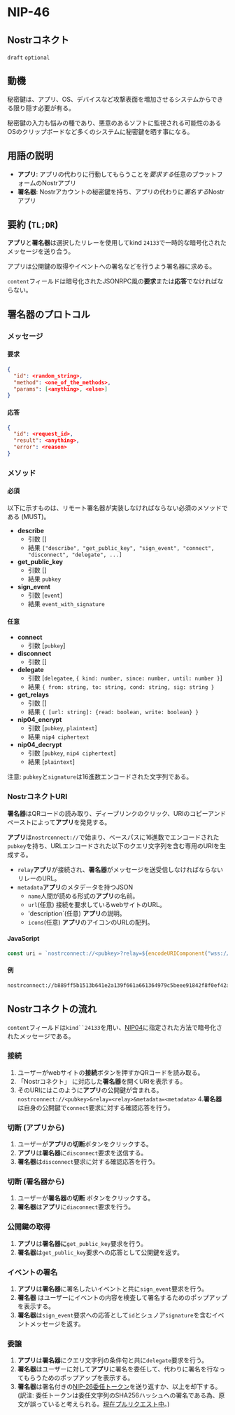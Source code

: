 NIP-46
======

Nostrコネクト
------------------------

`draft` `optional`

## 動機

秘密鍵は、アプリ、OS、デバイスなど攻撃表面を増加させるシステムからできる限り隠す必要が有る。

秘密鍵の入力も悩みの種であり、悪意のあるソフトに監視される可能性のあるOSのクリップボードなど多くのシステムに秘密鍵を晒す事になる。


## 用語の説明

* **アプリ**: アプリの代わりに行動してもらうことを*要求する*任意のプラットフォームのNostrアプリ
* **署名器**: Nostrアカウントの秘密鍵を持ち、アプリの代わりに*署名する*Nostrアプリ


## 要約 (`TL;DR`)

 
**アプリ**と**署名器**は選択したリレーを使用してkind `24133`で一時的な暗号化されたメッセージを送り合う。

アプリは公開鍵の取得やイベントへの署名などを行うよう署名器に求める。

`content`フィールドは暗号化されたJSONRPC風の**要求**または**応答**でなければならない。

## 署名器のプロトコル

### メッセージ

#### 要求

```json
{
  "id": <random_string>,
  "method": <one_of_the_methods>,
  "params": [<anything>, <else>]
}
```

#### 応答

```json
{
  "id": <request_id>,
  "result": <anything>,
  "error": <reason>
}
```

### メソッド


#### 必須

以下に示すものは、リモート署名器が実装しなければならない必須のメソッドである (MUST)。

- **describe**
  - 引数 []
  - 結果 `["describe", "get_public_key", "sign_event", "connect", "disconnect", "delegate", ...]`  
- **get_public_key**
  - 引数 []
  - 結果 `pubkey` 
- **sign_event**
  - 引数 [`event`]
  - 結果 `event_with_signature` 

#### 任意


- **connect**
  - 引数 [`pubkey`]
- **disconnect**
  - 引数 []
- **delegate** 
  - 引数 [`delegatee`, `{ kind: number, since: number, until: number }`]
  - 結果 `{ from: string, to: string, cond: string, sig: string }`
- **get_relays**
  - 引数 []
  - 結果 `{ [url: string]: {read: boolean, write: boolean} }` 
- **nip04_encrypt**
  - 引数 [`pubkey`, `plaintext`]
  - 結果 `nip4 ciphertext`
- **nip04_decrypt**
  - 引数 [`pubkey`, `nip4 ciphertext`]
  - 結果 [`plaintext`]


注意: `pubkey`と`signature`は16進数エンコードされた文字列である。


### NostrコネクトURI

**署名器**はQRコードの読み取り、ディープリンクのクリック、URIのコピーアンドペーストによって**アプリ**を発見する。

**アプリ**は`nostrconnect://`で始まり、ベースパスに16進数でエンコードされた`pubkey`を持ち、URLエンコードされた以下のクエリ文字列を含む専用のURIを生成する。

- `relay`**アプリ**が接続され、**署名器**がメッセージを送受信しなければならないリレーのURL。
- `metadata`**アプリ**のメタデータを持つJSON
    - `name`人間が読める形式の**アプリ**の名前。
    - `url`(任意) 接続を要求しているwebサイトのURL。
    - 'description`(任意) **アプリ**の説明。
    - `icons`(任意) **アプリ**のアイコンのURLの配列。

#### JavaScript

```js
const uri = `nostrconnect://<pubkey>?relay=${encodeURIComponent("wss://relay.damus.io")}&metadata=${encodeURIComponent(JSON.stringify({"name": "Example"}))}`
```

#### 例
```sh
nostrconnect://b889ff5b1513b641e2a139f661a661364979c5beee91842f8f0ef42ab558e9d4?relay=wss%3A%2F%2Frelay.damus.io&metadata=%7B%22name%22%3A%22Example%22%7D
```



## Nostrコネクトの流れ

`content`フィールドは`kind``24133`を用い、[NIP04](https://github.com/nostr-protocol/nips/blob/master/04.md)に指定された方法で暗号化されたメッセージである。

### 接続

1. ユーザーがwebサイトの**接続**ボタンを押すかQRコードを読み取る。
2. 「Nostrコネクト」  に対応した**署名器**を開くURIを表示する。
3. そのURIにはこのように**アプリ**の公開鍵が含まれる。 `nostrconnect://<pubkey>&relay=<relay>&metadata=<metadata>`
4.**署名器**は自身の公開鍵で`connect`要求に対する確認応答を行う。

### 切断 (アプリから)

1. ユーザーが**アプリ**の**切断**ボタンをクリックする。
2. **アプリ**は**署名器**に`disconnect`要求を送信する。
3. **署名器**は`disconnect`要求に対する確認応答を行う。

### 切断 (署名器から)

1. ユーザーが**署名器**の**切断** ボタンをクリックする。
2. **署名器**は**アプリ**に`diaconnect`要求を行う。


### 公開鍵の取得

1. **アプリ**は**署名器に**`get_public_key`要求を行う。
3. **署名器**は`get_public_key`要求への応答として公開鍵を返す。

### イベントの署名

1. **アプリ**は**署名器**に署名したいイベントと共に`sign_event`要求を行う。
2. **署名器** はユーザーにイベントの内容を検査して署名するためのポップアップを表示する。
3. **署名器**は`sign_event`要求への応答として`id`とシュノア`signature`を含むイベントメッセージを返す。

### 委譲

1. **アプリ**は**署名器**にクエリ文字列の条件句と共に`delegate`要求を行う。
2. **署名器**はユーザーに対して**アプリ**に署名を委任して、代わりに署名を行なってもらうためのポップアップを表示する。
3. **署名器**は署名付きの[NIP-26委任トークン](https://github.com/nostr-jp/nips-ja/blob/main/26.md)を送り返すか、以上を却下する。 (訳注: 委任トークンは委任文字列のSHA256ハッシュへの署名である為、原文が誤っていると考えられる。[現在プルリクエスト中](https://github.com/nostr-protocol/nips/pull/924)。)


